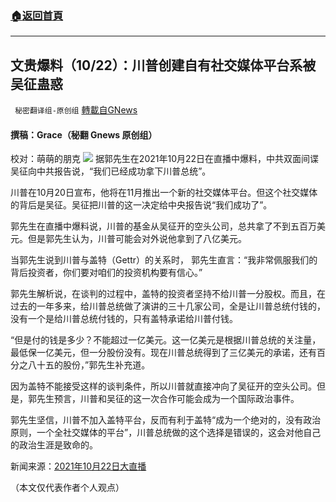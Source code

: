 ###  [:house:返回首頁](https://github.com/ourhimalayas/txt)
---


## 文贵爆料（10/22）：川普创建自有社交媒体平台系被吴征蛊惑
` 秘密翻译组-原创组` [轉載自GNews](https://gnews.org/zh-hans/1612254/)

#### 撰稿：Grace（秘翻 Gnews 原创组）
校对：萌萌的朋克
![](https://assets.gnews.org/wp-content/uploads/2021/10/1-6.jpeg)
据郭先生在2021年10月22日在直播中爆料，中共双面间谍吴征向中共报告说，“我们已经成功拿下川普总统”。

川普在10月20日宣布，他将在11月推出一个新的社交媒体平台。但这个社交媒体的背后是吴征。吴征把川普的这一决定给中央报告说“我们成功了”。

郭先生在直播中爆料说，川普的基金从吴征开的空头公司，总共拿了不到五百万美元。但是郭先生认为，川普可能会对外说他拿到了八亿美元。

当郭先生说到川普与盖特（Gettr）的关系时， 郭先生直言：“我非常佩服我们的背后投资者，你们要对咱们的投资机构要有信心。”

郭先生解析说，在谈判的过程中，盖特的投资者坚持不给川普一分股权。而且，在过去的一年多来，给川普总统做了演讲的三十几家公司，全是让川普总统付钱的，没有一个是给川普总统付钱的，只有盖特承诺给川普付钱。

“但是付的钱是多少？不能超过一亿美元。这一亿美元是根据川普总统的关注量，最低保一亿美元，但一分股份没有。现在川普总统得到了三亿美元的承诺，还有百分之八十五的股份，”郭先生补充道。

因为盖特不能接受这样的谈判条件，所以川普就直接冲向了吴征开的空头公司。但是，郭先生预言，川普和吴征的这一次合作可能会成为一个国际政治事件。

郭先生坚信，川普不加入盖特平台，反而有利于盖特“成为一个绝对的，没有政治原则，一个全社交媒体的平台”，川普总统做的这个选择是错误的，这会对他自己的政治生涯是致命的。

新闻来源：[2021年10月22日大直播](https://www.gtv.org/video/id=6172b02683e948708d05c1b9)

（本文仅代表作者个人观点）
